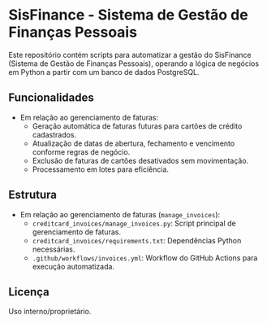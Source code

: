 # SisFinance - Sistema de Gestão de Finanças Pessoais

Este repositório contém scripts para automatizar a gestão do SisFinance (Sistema de Gestão de Finanças Pessoais), operando a lógica de negócios em Python a partir com um banco de dados PostgreSQL.

## Funcionalidades
- Em relação ao gerenciamento de faturas:
    - Geração automática de faturas futuras para cartões de crédito cadastrados.
    - Atualização de datas de abertura, fechamento e vencimento conforme regras de negócio.
    - Exclusão de faturas de cartões desativados sem movimentação.
    - Processamento em lotes para eficiência.

## Estrutura
- Em relação ao gerenciamento de faturas (`manage_invoices`):
    - `creditcard_invoices/manage_invoices.py`: Script principal de gerenciamento de faturas.
    - `creditcard_invoices/requirements.txt`: Dependências Python necessárias.
    - `.github/workflows/invoices.yml`: Workflow do GitHub Actions para execução automatizada.

## Licença
Uso interno/proprietário.
